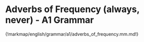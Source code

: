 # Adverbs of Frequency (always, never) - A1 Grammar

{!markmap/english/grammar/a1/adverbs_of_frequency.mm.md!}
